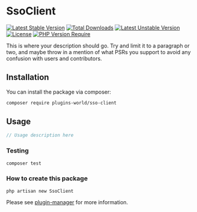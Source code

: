 # SsoClient

[![Latest Stable Version](http://poser.pugx.org/plugins-world/sso-client/v)](https://packagist.org/packages/plugins-world/sso-client)
[![Total Downloads](http://poser.pugx.org/plugins-world/sso-client/downloads)](https://packagist.org/packages/plugins-world/sso-client)
[![Latest Unstable Version](http://poser.pugx.org/plugins-world/sso-client/v/unstable)](https://packagist.org/packages/plugins-world/sso-client) [![License](http://poser.pugx.org/plugins-world/sso-client/license)](https://packagist.org/packages/plugins-world/sso-client)
[![PHP Version Require](http://poser.pugx.org/plugins-world/sso-client/require/php)](https://packagist.org/packages/plugins-world/sso-client)

This is where your description should go. Try and limit it to a paragraph or two, and maybe throw in a mention of what PSRs you support to avoid any confusion with users and contributors.

## Installation

You can install the package via composer:

```bash
composer require plugins-world/sso-client
```

## Usage

``` php
// Usage description here
```

### Testing

``` bash
composer test
```

### How to create this package

`php artisan new SsoClient`

Please see [plugin-manager](https://github.com/plugins-world/plugin-manager) for more information.
